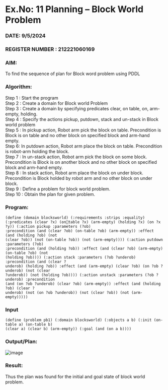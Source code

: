 # Ex.No: 11  Planning –  Block World Problem 
### DATE:  9/5/2024                                                                         
### REGISTER NUMBER : 212221060169
### AIM: 
To find the sequence of plan for Block word problem using PDDL  
###  Algorithm:
Step 1 :  Start the program <br>
Step 2 : Create a domain for Block world Problem <br>
Step 3 :  Create a domain by specifying predicates clear, on table, on, arm-empty, holding. <br>
Step 4 : Specify the actions pickup, putdown, stack and un-stack in Block world problem <br>
Step 5 :  In pickup action, Robot arm pick the block on table. Precondition is Block is on table and no other block on specified block and arm-hand empty.<br>
Step 6:  In putdown action, Robot arm place the block on table. Precondition is robot-arm holding the block.<br>
Step 7 : In un-stack action, Robot arm pick the block on some block. Precondition is Block is on another block and no other block on specified block and arm-hand empty.<br>
Step 8 : In stack action, Robot arm place the block on under block. Precondition is Block holded by robot arm and no other block on under block.<br>
Step 9 : Define a problem for block world problem.<br> 
Step 10 : Obtain the plan for given problem.<br> 
     
### Program:
```
(define (domain blocksworld) (:requirements :strips :equality) (:predicates (clear ?x) (ontable ?x) (arm-empty) (holding ?x) (on ?x ?y)) (:action pickup :parameters (?ob)
:precondition (and (clear ?ob) (on-table ?ob) (arm-empty)) :effect (and (holding ?ob) (not
(clear ?ob)) (not (on-table ?ob)) (not (arm-empty)))) (:action putdown :parameters (?ob)
:precondition (and (holding ?ob)) :effect (and (clear ?ob) (arm-empty) (on-table ?ob) (not
(holding ?ob)))) (:action stack :parameters (?ob ?underob) :precondition (and (clear ?
underob) (holding ?ob)) :effect (and (arm-empty) (clear ?ob) (on ?ob ?underob) (not (clear
?underob)) (not (holding ?ob)))) (:action unstack :parameters (?ob ?underob) :precondition
(and (on ?ob ?underob) (clear ?ob) (arm-empty)) :effect (and (holding ?ob) (clear ?
underob) (not (on ?ob ?underob)) (not (clear ?ob)) (not (arm-empty)))))
```







### Input 
```
(define (problem pb1) (:domain blocksworld) (:objects a b) (:init (on-table a) (on-table b)
(clear a) (clear b) (arm-empty)) (:goal (and (on a b))))
```

### Output/Plan:

![image](https://github.com/Asansiddiq/AI_Lab_2023-24/assets/160508575/947847ee-921a-4227-b873-cff02ec932e8)



### Result:
Thus the plan was found for the initial and goal state of block world problem.

